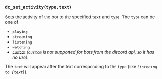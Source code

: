 ### `dc_set_activity(type,text)`

Sets the activity of the bot to the specified `text` and `type`.
The `type` can be one of

* `playing`
* `streaming`
* `listening`
* `watching`
* ~~`custom`~~ _(`custom` is not supported for bots from the discord api, so it has no use)_.

The `text` will appear after the text corresponding to the `type` (like *`Listening to [text]`*).